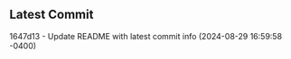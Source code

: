
## Latest Commit
1647d13 - Update README with latest commit info (2024-08-29 16:59:58 -0400) <Yunxi-Zhou>

